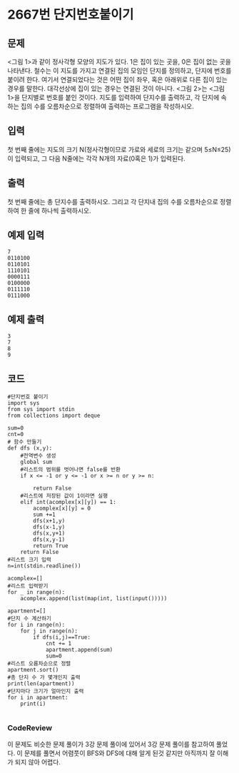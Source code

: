# 2667번 단지번호붙이기
## 문제
<그림 1>과 같이 정사각형 모양의 지도가 있다. 1은 집이 있는 곳을, 0은 집이 없는 곳을 나타낸다. 철수는 이 지도를 가지고 연결된 집의 모임인 단지를 정의하고, 단지에 번호를 붙이려 한다. 여기서 연결되었다는 것은 어떤 집이 좌우, 혹은 아래위로 다른 집이 있는 경우를 말한다. 대각선상에 집이 있는 경우는 연결된 것이 아니다. <그림 2>는 <그림 1>을 단지별로 번호를 붙인 것이다. 지도를 입력하여 단지수를 출력하고, 각 단지에 속하는 집의 수를 오름차순으로 정렬하여 출력하는 프로그램을 작성하시오.



## 입력
첫 번째 줄에는 지도의 크기 N(정사각형이므로 가로와 세로의 크기는 같으며 5≤N≤25)이 입력되고, 그 다음 N줄에는 각각 N개의 자료(0혹은 1)가 입력된다.

## 출력
첫 번째 줄에는 총 단지수를 출력하시오. 그리고 각 단지내 집의 수를 오름차순으로 정렬하여 한 줄에 하나씩 출력하시오.

## 예제 입력 
```
7
0110100
0110101
1110101
0000111
0100000
0111110
0111000
```
## 예제 출력 
```
3
7
8
9
```
## 코드
```
#단지번호 붙이기
import sys
from sys import stdin
from collections import deque

sum=0
cnt=0
# 함수 만들기
def dfs (x,y):
    #전역변수 생성
    global sum
    #리스트의 범위를 벗어나면 false를 반환
    if x <= -1 or y <= -1 or x >= n or y >= n:
        
        return False
    #리스트에 저장된 값이 1이라면 실행
    elif int(acomplex[x][y]) == 1:
        acomplex[x][y] = 0
        sum +=1
        dfs(x+1,y)
        dfs(x-1,y)
        dfs(x,y+1)
        dfs(x,y-1)
        return True
    return False
#리스트 크기 입력
n=int(stdin.readline())

acomplex=[]
#리스트 입력받기
for _ in range(n): 
    acomplex.append(list(map(int, list(input()))))

apartment=[]
#단지 수 계산하기
for i in range(n):
    for j in range(n):
        if dfs(i,j)==True:
            cnt += 1
            apartment.append(sum)
            sum=0
#리스트 오름차순으로 정렬
apartment.sort()
#총 단지 수 가 몇개인지 출력
print(len(apartment))
#단지마다 크기가 얼마인지 출력
for i in apartment:
    print(i)
 
 ```
 
 
 
 
 ### CodeReview
 이 문제도 비슷한 문제 풀이가 3강 문제 풀이에 있어서 3강 문제 풀이를 참고하여 풀었다.
 이 문제를 풀면서 어렴풋이 BFS와 DFS에 대해 알게 된것 같지만 아직까지 잘 이해가 되지 않아
 어렵다.
 
 
 
 
